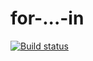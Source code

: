 # for-...-in

[![Build status](https://ci.appveyor.com/api/projects/status/3j27f7l4fv7swnbr/branch/master?svg=true)](https://ci.appveyor.com/project/VMoiseev/for-in/branch/master)
